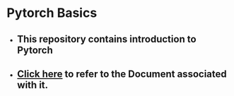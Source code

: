# Pytorch Basics

* ## This repository contains introduction to Pytorch  
* ## [Click here](https://garimanarang.github.io/pytorch-basics/) to refer to the Document associated with it.
